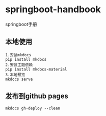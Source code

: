 # springboot-handbook
springboot手册

## 本地使用
```
1.安装mkdocs
pip install mkdocs
2.安装主题依赖 
pip install mkdocs-material
3.本地预览
mkdocs serve

```

## 发布到github pages
```
mkdocs gh-deploy --clean

```

